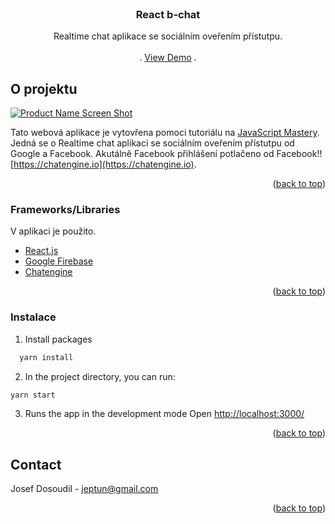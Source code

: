 
<div id="top"></div>


<!-- PROJECT LOGO -->
<br />
<div align="center">

  <h3 align="center">React b-chat</h3>

  <p align="center">
    Realtime chat aplikace se sociálním oveřením přístutpu.
    <br />
    <br />
    .
    <a href="https://b-chat.netlify.app/">View Demo</a>
    .
  </p>
</div>

<!-- ABOUT THE PROJECT -->
## O projektu

[![Product Name Screen Shot][product-screenshot]](https://b-chat.netlify.app/)

Tato webová aplikace je vytovřena pomoci tutoriálu na [JavaScript Mastery](https://www.youtube.com/watch?v=Bv9Js3QLOLY&t=2284s&ab_channel=JavaScriptMastery). Jedná se o Realtime chat aplikaci se sociálním oveřením přístutpu od Google a Facebook. Akutálně Facebook přihlášení potlačeno od Facebook!!  [https://chatengine.io](https://chatengine.io).

<p align="right">(<a href="#top">back to top</a>)</p>



### Frameworks/Libraries

V aplikaci je použito.

* [React.js](https://reactjs.org/)
* [Google Firebase](https://firebase.google.com/)
* [Chatengine](https://chatengine.io)



<p align="right">(<a href="#top">back to top</a>)</p>


<!-- GETTING STARTED -->

### Instalace

1. Install packages
```sh
  yarn install 
  ```
2. In the project directory, you can run:
  ```sh
  yarn start 
  ```
3. Runs the app in the development mode Open [http://localhost:3000/](http://localhost:3000)


<p align="right">(<a href="#top">back to top</a>)</p>

<!-- CONTACT -->
## Contact

Josef Dosoudil  - jeptun@gmail.com

<p align="right">(<a href="#top">back to top</a>)</p>


<!-- MARKDOWN LINKS & IMAGES -->

[product-screenshot]: images/screenshot.png